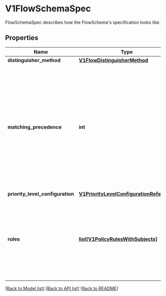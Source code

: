 # V1FlowSchemaSpec

FlowSchemaSpec describes how the FlowSchema's specification looks like.
## Properties
Name | Type | Description | Notes
------------ | ------------- | ------------- | -------------
**distinguisher_method** | [**V1FlowDistinguisherMethod**](V1FlowDistinguisherMethod.md) |  | [optional] 
**matching_precedence** | **int** | &#x60;matchingPrecedence&#x60; is used to choose among the FlowSchemas that match a given request. The chosen FlowSchema is among those with the numerically lowest (which we take to be logically highest) MatchingPrecedence.  Each MatchingPrecedence value must be ranged in [1,10000]. Note that if the precedence is not specified, it will be set to 1000 as default. | [optional] 
**priority_level_configuration** | [**V1PriorityLevelConfigurationReference**](V1PriorityLevelConfigurationReference.md) |  | 
**rules** | [**list[V1PolicyRulesWithSubjects]**](V1PolicyRulesWithSubjects.md) | &#x60;rules&#x60; describes which requests will match this flow schema. This FlowSchema matches a request if and only if at least one member of rules matches the request. if it is an empty slice, there will be no requests matching the FlowSchema. | [optional] 

[[Back to Model list]](../README.md#documentation-for-models) [[Back to API list]](../README.md#documentation-for-api-endpoints) [[Back to README]](../README.md)


